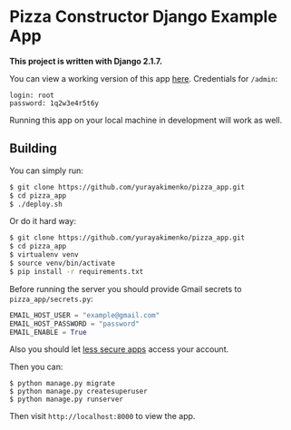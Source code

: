 # Pizza Constructor Django Example App

**This project is written with Django 2.1.7.**

You can view a working version of this app
[here](http://193.124.176.237:8000).
Credentials for `/admin`:
```
login: root
password: 1q2w3e4r5t6y
```
Running this app on your local machine in development will work as
well.

## Building

You can simply run:
```sh
$ git clone https://github.com/yurayakimenko/pizza_app.git
$ cd pizza_app
$ ./deploy.sh
```

Or do it hard way:

```sh
$ git clone https://github.com/yurayakimenko/pizza_app.git
$ cd pizza_app
$ virtualenv venv
$ source venv/bin/activate
$ pip install -r requirements.txt
```

Before running the server you should provide Gmail secrets to `pizza_app/secrets.py`:
```python
EMAIL_HOST_USER = "example@gmail.com"
EMAIL_HOST_PASSWORD = "password"
EMAIL_ENABLE = True
```

Also you should let [less secure apps](https://support.google.com/accounts/answer/6010255?hl=en)
access your account.

Then you can:
```
$ python manage.py migrate
$ python manage.py createsuperuser
$ python manage.py runserver
```

Then visit `http://localhost:8000` to view the app.

